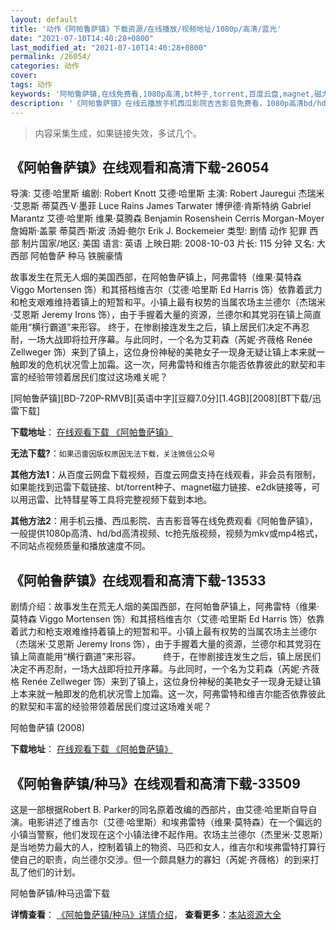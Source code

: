```yaml
---
layout: default
title: '动作《阿帕鲁萨镇》下载资源/在线播放/视频地址/1080p/高清/蓝光'
date: "2021-07-10T14:40:28+0800"
last_modified_at: "2021-07-10T14:40:28+0800"
permalink: /26054/
categories: 动作
cover:
tags: 动作
keywords: '阿帕鲁萨镇,在线免费看,1080p高清,bt种子,torrent,百度云盘,magnet,磁力链,迅雷下载资源'
description: '《阿帕鲁萨镇》在线云播放手机西瓜影院吉吉影音免费看，1080p高清bd/hd未删减完整版和tc抢先枪版，mkv/mp4格式，附带bt/torrent种子、magnet/磁力链、百度云盘、网盘资源迅雷下载链接'
---
```


>内容采集生成，如果链接失效，多试几个。


## 《阿帕鲁萨镇》在线观看和高清下载-26054

导演: 艾德·哈里斯 编剧: Robert Knott 艾德·哈里斯 主演: Robert Jauregui 杰瑞米·艾恩斯 蒂莫西·V·墨菲 Luce Rains James Tarwater 博伊德·肯斯特纳 Gabriel Marantz 艾德·哈里斯 维果·莫腾森 Benjamin Rosenshein Cerris Morgan-Moyer 詹姆斯·盖蒙 蒂莫西·斯波 汤姆·鲍尔 Erik J. Bockemeier 类型: 剧情 动作 犯罪 西部 制片国家/地区: 美国 语言: 英语 上映日期: 2008-10-03 片长: 115 分钟 又名: 大西部 阿帕鲁萨 种马 铁腕豪情

故事发生在荒无人烟的美国西部，在阿帕鲁萨镇上，阿弗雷特（维果·莫特森 Viggo Mortensen 饰）和其搭档维吉尔（艾德·哈里斯 Ed Harris 饰）依靠着武力和枪支艰难维持着镇上的短暂和平。小镇上最有权势的当属农场主兰德尔（杰瑞米·艾恩斯 Jeremy Irons 饰），由于手握着大量的资源，兰德尔和其党羽在镇上简直能用“横行霸道”来形容。 终于，在惨剧接连发生之后，镇上居民们决定不再忍耐，一场大战即将拉开序幕。与此同时，一个名为艾莉森（芮妮·齐薇格 Renée Zellweger 饰）来到了镇上，这位身份神秘的美艳女子一现身无疑让镇上本来就一触即发的危机状况雪上加霜。这一次，阿弗雷特和维吉尔能否依靠彼此的默契和丰富的经验带领着居民们度过这场难关呢？


[阿帕鲁萨镇][BD-720P-RMVB][英语中字][豆瓣7.0分][1.4GB][2008][BT下载/迅雷下载]

**下载地址**： [在线观看下载 《阿帕鲁萨镇》](https://www.btdx8.com/torrent/appaloosa_2008.html) 


**无法下载?**：`如果迅雷因版权原因无法下载，关注微信公众号 `

**其他方法1**：从百度云网盘下载视频，百度云网盘支持在线观看，非会员有限制，如果能找到迅雷下载链接、bt/torrent种子、magnet磁力链接、e2dk链接等，可以用迅雷、比特彗星等工具将完整视频下载到本地。

**其他方法2**：用手机云播、西瓜影院、吉吉影音等在线免费观看《阿帕鲁萨镇》，一般提供1080p高清、hd/bd高清视频、tc抢先版视频，视频为mkv或mp4格式，不同站点视频质量和播放速度不同。


## 《阿帕鲁萨镇》在线观看和高清下载-13533

剧情介绍：故事发生在荒无人烟的美国西部，在阿帕鲁萨镇上，阿弗雷特（维果·莫特森 Viggo Mortensen 饰）和其搭档维吉尔（艾德·哈里斯 Ed Harris 饰）依靠着武力和枪支艰难维持着镇上的短暂和平。小镇上最有权势的当属农场主兰德尔（杰瑞米·艾恩斯 Jeremy Irons 饰），由于手握着大量的资源，兰德尔和其党羽在镇上简直能用“横行霸道”来形容。  　　终于，在惨剧接连发生之后，镇上居民们决定不再忍耐，一场大战即将拉开序幕。与此同时，一个名为艾莉森（芮妮·齐薇格 Renée Zellweger 饰）来到了镇上，这位身份神秘的美艳女子一现身无疑让镇上本来就一触即发的危机状况雪上加霜。这一次，阿弗雷特和维吉尔能否依靠彼此的默契和丰富的经验带领着居民们度过这场难关呢？


阿帕鲁萨镇 (2008)

**下载地址**： [在线观看下载 《阿帕鲁萨镇》](https://www.btbtdy.me/btdy/dy5740.html) 


## 《阿帕鲁萨镇/种马》在线观看和高清下载-33509

这是一部根据Robert B. Parker的同名原着改编的西部片，由艾德·哈里斯自导自演。电影讲述了维吉尔（艾德·哈里斯）和埃弗雷特（维果·莫特森）在一个偏远的小镇当警察，他们发现在这个小镇法律不起作用。农场主兰德尔（杰里米&middot;艾恩斯）是当地势力最大的人，控制着镇上的物资、马匹和女人，维吉尔和埃弗雷特打算行使自己的职责，向兰德尔交涉。但一个颇具魅力的寡妇（芮妮&middot;齐薇格）的到来打乱了他们的计划。


阿帕鲁萨镇/种马迅雷下载

**详情查看**： [《阿帕鲁萨镇/种马》详情介绍](/movie/33509/)， **查看更多**：[本站资源大全](/movie/t/all/)

